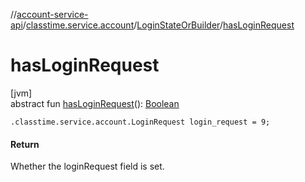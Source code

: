 //[account-service-api](../../../index.md)/[classtime.service.account](../index.md)/[LoginStateOrBuilder](index.md)/[hasLoginRequest](has-login-request.md)

# hasLoginRequest

[jvm]\
abstract fun [hasLoginRequest](has-login-request.md)(): [Boolean](https://kotlinlang.org/api/latest/jvm/stdlib/kotlin/-boolean/index.html)

`.classtime.service.account.LoginRequest login_request = 9;`

#### Return

Whether the loginRequest field is set.
